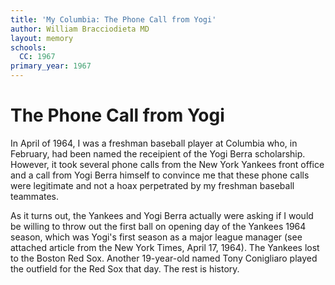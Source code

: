 ```yaml
---
title: 'My Columbia: The Phone Call from Yogi'
author: William Bracciodieta MD
layout: memory
schools:
  CC: 1967
primary_year: 1967
---
```

# The Phone Call from Yogi

In April of 1964, I was a freshman baseball player at Columbia who, in February, had been named the receipient of the Yogi Berra scholarship. However, it took several phone calls from the New York Yankees front office and a call from Yogi Berra himself to convince me that these phone calls were legitimate and not a hoax perpetrated by my freshman baseball teammates.

As it turns out, the Yankees and Yogi Berra actually were asking if I would be willing to throw out the first ball on opening day of the Yankees 1964 season, which was Yogi's first season as a major league manager (see attached article from the New York Times, April 17, 1964). The Yankees lost to the Boston Red Sox. Another 19-year-old named Tony Conigliaro played the outfield for the Red Sox that day. The rest is history.
